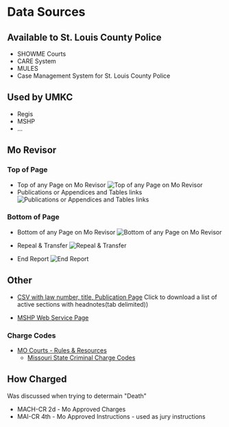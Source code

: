 # Data Sources

## Available to St. Louis County Police

*	SHOWME Courts
*	CARE System
*	MULES
*	Case Management System for St. Louis County Police 

## Used by UMKC

* Regis
* MSHP
* ...

## Mo Revisor

### Top of Page

* Top of any Page on Mo Revisor ![Top of any Page on Mo Revisor](https://user-images.githubusercontent.com/447024/145288337-bb18b058-0988-48c3-8077-40011e32c823.png)
* Publications or Appendices and Tables links ![Publications or Appendices and Tables links](https://user-images.githubusercontent.com/447024/145288621-b2818ad8-27ff-4a5b-a27a-a81593385daa.png)
### Bottom of Page

* Bottom of any Page on Mo Revisor ![Bottom of any Page on Mo Revisor](https://user-images.githubusercontent.com/447024/145287261-7c6329a2-7c55-46b8-9ff0-482eef9dadc7.png)

* Repeal & Transfer ![Repeal & Transfer](https://user-images.githubusercontent.com/447024/145289195-50f7e95e-d1e7-49d6-9570-bd4303ef4a0d.png)

* End Report ![End Report](https://user-images.githubusercontent.com/447024/145287369-b1c9eb0c-7031-4a30-b078-16678c1a2e4f.png)



## Other

* [CSV with law number, title, Publication Page](https://revisor.mo.gov/main/Info.aspx)  Click to download a list of active sections with headnotes(tab delimited))

* [MSHP Web Service Page](https://www.mshp.dps.missouri.gov/CJ08Client/Home/WebService)

### Charge Codes

* [MO Courts - Rules & Resources](https://www.courts.mo.gov/page.jsp?id=103124)
    * [Missouri State Criminal Charge Codes](https://www.courts.mo.gov/page.jsp?id=270)
    
    
## How Charged

Was discussed when trying to determain "Death"

* MACH-CR 2d - Mo Approved Charges
* MAI-CR 4th - Mo Approved Instructions - used as jury instructions

